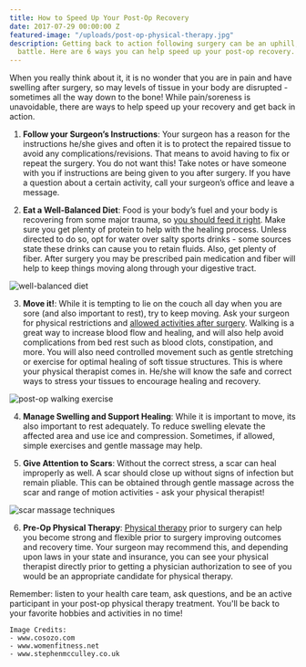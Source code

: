 ```yaml
---
title: How to Speed Up Your Post-Op Recovery
date: 2017-07-29 00:00:00 Z
featured-image: "/uploads/post-op-physical-therapy.jpg"
description: Getting back to action following surgery can be an uphill, time-consuming
  battle. Here are 6 ways you can help speed up your post-op recovery.
---
```


When you really think about it, it is no wonder that you are in pain and have swelling after surgery, so may levels of tissue in your body are disrupted - sometimes all the way down to the bone! While pain/soreness is unavoidable, there are ways to help speed up your recovery and get back in action.

1. **Follow your Surgeon’s Instructions**: Your surgeon has a reason for the instructions he/she gives and often it is to protect the repaired tissue to avoid any complications/revisions. That means to avoid having to fix or repeat the surgery. You do not want this! Take notes or have someone with you if instructions are being
given to you after surgery. If you have a question about a certain activity, call your surgeon’s office and leave a message.

2. **Eat a Well-Balanced Diet**: Food is your body’s fuel and your body is recovering from some major trauma, so [you should feed it right](http://www.northcentralsurgical.com/blog/best-foods-to-eat-after-surgery-150.html). Make sure you get plenty of protein to help with the healing process. Unless directed to do so, opt for water over salty sports drinks - some sources state these drinks can cause you to retain fluids. Also, get plenty of fiber. After surgery you may be prescribed pain medication and fiber will help to keep things moving along through your digestive tract.

![well-balanced diet](http://www.cosozo.com/sites/default/files/styles/article_body/public/images/articles/diet1.jpg?itok=NaPJxS-z)

3. **Move it!**: While it is tempting to lie on the couch all day when you are sore (and also important to rest), try to keep moving. Ask your surgeon for physical restrictions and [allowed activities after surgery](https://www.popsugar.com/fitness/Doctor-Offers-Tips-Exercising-After-Sugery-2008-06-10-090000-1696506). Walking is a great way to increase blood flow and healing, and will also help avoid complications from bed rest such as blood clots, constipation, and more. You will also need controlled movement such as gentle stretching or exercise for optimal healing of soft tissue structures. This is where your physical therapist comes in. He/she will know the safe and correct ways to stress your tissues to encourage healing and recovery.

![post-op walking exercise](http://www.womenfitness.net/wp/wp-content/uploads/2016/09/walking.jpg)

4. **Manage Swelling and Support Healing**: While it is important to move, its also important to rest adequately. To reduce swelling elevate the affected area and use ice and compression. Sometimes, if allowed, simple exercises and gentle massage may help.

5. **Give Attention to Scars**: Without the correct stress, a scar can heal improperly as well. A scar should close up without signs of infection but remain pliable. This can be obtained through gentle massage across the scar and range of motion activities - ask your physical therapist!

![scar massage techniques](http://www.stephenmcculley.co.uk/wp-content/uploads/2017/05/massage-scar-tissue-soon.jpg)

6. **Pre-Op Physical Therapy**: [Physical therapy](/) prior to surgery can help you become strong and flexible prior to surgery improving outcomes and recovery time. Your surgeon may recommend this, and depending upon laws in your state and insurance, you can see your physical therapist directly prior to getting a physician authorization to see of you would be an appropriate candidate for physical therapy.

Remember: listen to your health care team, ask questions, and be an active participant in your post-op physical therapy treatment. You'll be back to your favorite hobbies and activities in no time!

```
Image Credits:
- www.cosozo.com
- www.womenfitness.net
- www.stephenmcculley.co.uk
```

